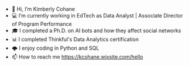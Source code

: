 - 👋 Hi, I’m Kimberly Cohane
- 💻 I’m currently working in EdTech as Data Analyst | Associate Director of Program Performance
- 🎓 I completed a Ph.D. on AI bots and how they affect social networks
- 📊 I completed Thinkful's Data Analytics certification
- 🌩️ I enjoy coding in Python and SQL
- 📫 How to reach me https://kcohane.wixsite.com/hello

<!---
kcohane00/kcohane00 is a ✨ special ✨ repository because its `README.md` (this file) appears on your GitHub profile.
You can click the Preview link to take a look at your changes.
--->
